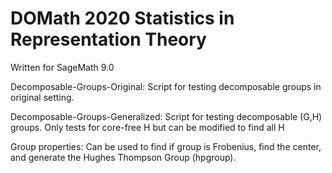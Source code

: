 # DOMath 2020 Statistics in Representation Theory 
Written for SageMath 9.0 

Decomposable-Groups-Original: Script for testing decomposable groups in original setting.

Decomposable-Groups-Generalized: Script for testing decomposable (G,H) groups. Only tests for core-free H but can be modified to find all H

Group properties: 
Can be used to find if group is Frobenius, find the center, and generate the Hughes Thompson Group (hpgroup). 

